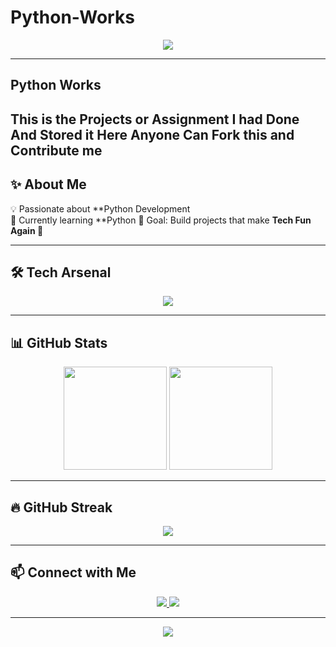 # Python-Works

<!-- Header Banner -->
<p align="center">
  <img src="https://capsule-render.vercel.app/api?type=waving&color=gradient&height=200&section=header&text=Jaswanth%20Kumar&fontSize=40&fontColor=ffffff&animation=twinkling&fontAlignY=35"/>
</p>

---
## Python Works 
This is the Projects or Assignment I had Done And Stored it Here Anyone Can Fork this and Contribute me 
---

## ✨ About Me  
💡 Passionate about **Python Development  
🌱 Currently learning **Python 
🎯 Goal: Build projects that make **Tech Fun Again 🚀**  

---

## 🛠️ Tech Arsenal  
<p align="center">
  <img src="https://skillicons.dev/icons?i=python" />
</p>

---

## 📊 GitHub Stats  
<p align="center">
  <img src="https://github-readme-stats.vercel.app/api?username=Jaswanth-Kumar-2007&show_icons=true&theme=radical" height="165"/>
  <img src="https://github-readme-stats.vercel.app/api/top-langs/?username=Jaswanth-Kumar-2007&layout=compact&theme=tokyonight" height="165"/>
</p>

---

## 🔥 GitHub Streak  
<p align="center">
  <img src="https://github-readme-streak-stats.herokuapp.com/?user=Jaswanth-Kumar-2007&theme=highcontrast"/>
</p>



---

## 📫 Connect with Me  
<p align="center">
  <a href="https://linkedin.com/in/jaswanth-kumar-kamireddi-86ba09373" target="_blank">
    <img src="https://img.shields.io/badge/LinkedIn-%230077B5.svg?&style=for-the-badge&logo=linkedin&logoColor=white" />
  </a>
  <a href="https://github.com/Jaswanth-Kumar-2007">
    <img src="https://img.shields.io/badge/GitHub-100000?style=for-the-badge&logo=github&logoColor=white" />
  </a>
</p>

---

<!-- Footer -->
<p align="center">
  <img src="https://capsule-render.vercel.app/api?type=waving&color=gradient&height=120&section=footer"/>
</p>
